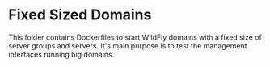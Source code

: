 # Fixed Sized Domains

This folder contains Dockerfiles to start WildFly domains with a fixed size of server groups and servers. It's main purpose is to test the management interfaces running big domains. 
